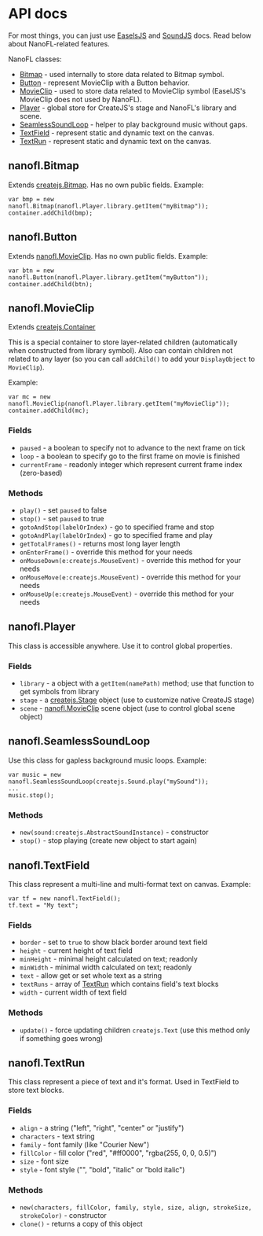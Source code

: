 # API docs

For most things, you can just use [EaselsJS](http://www.createjs.com/Docs/EaselJS/modules/EaselJS.html) and
[SoundJS](http://www.createjs.com/Docs/SoundJS/modules/SoundJS.html) docs. Read below about NanoFL-related features.
	
NanoFL classes:

* [Bitmap](#Bitmap) - used internally to store data related to Bitmap symbol.
* [Button](#Button) - represent MovieClip with a Button behavior.
* [MovieClip](#MovieClip) - used to store data related to MovieClip symbol (EaselJS's MovieClip does not used by NanoFL).
* [Player](#Player) - global store for CreateJS's stage and NanoFL's library and scene.
* [SeamlessSoundLoop](#SeamlessSoundLoop) - helper to play background music without gaps.
* [TextField](#TextField) - represent static and dynamic text on the canvas.
* [TextRun](#TextRun) - represent static and dynamic text on the canvas.


<a name="Bitmap"></a>

## nanofl.Bitmap

Extends [createjs.Bitmap](http://www.createjs.com/Docs/EaselJS/classes/Bitmap.html).
Has no own public fields.
Example:
```
var bmp = new nanofl.Bitmap(nanofl.Player.library.getItem("myBitmap"));
container.addChild(bmp);
```


<a name="Button"></a>

## nanofl.Button
Extends [nanofl.MovieClip](MovieClip).
Has no own public fields.
Example:
```
var btn = new nanofl.Button(nanofl.Player.library.getItem("myButton"));
container.addChild(btn);
```


<a name="MovieClip"></a>

## nanofl.MovieClip

Extends [createjs.Container](http://www.createjs.com/Docs/EaselJS/classes/Container.html)

This is a special container to store layer-related children
(automatically when constructed from library symbol).
Also can contain children not related to any layer (so you can call `addChild()` to add your `DisplayObject` to `MovieClip`).

Example:
```
var mc = new nanofl.MovieClip(nanofl.Player.library.getItem("myMovieClip"));
container.addChild(mc);
```

### Fields
 * `paused` - a boolean to specify not to advance to the next frame on tick
 * `loop` - a boolean to specify go to the first frame on movie is finished
 * `currentFrame` - readonly integer which represent current frame index (zero-based)

### Methods

* `play()` - set `paused` to false
* `stop()` - set `paused` to true
* `gotoAndStop(labelOrIndex)` - go to specified frame and stop
* `gotoAndPlay(labelOrIndex`) - go to specified frame and play
* `getTotalFrames()` - returns most long layer length
* `onEnterFrame()` - override this method for your needs
* `onMouseDown(e:createjs.MouseEvent)` - override this method for your needs
* `onMouseMove(e:createjs.MouseEvent)` - override this method for your needs
* `onMouseUp(e:createjs.MouseEvent)` - override this method for your needs


<a name="Player"></a>

## nanofl.Player

This class is accessible anywhere. Use it to control global properties.

### Fields
 * `library` - a object with a 	`getItem(namePath)` method; use that function to get symbols from library
 * `stage` - a [createjs.Stage](http://www.createjs.com/Docs/EaselJS/classes/Stage.html) object (use to customize native CreateJS stage)
 * `scene` - [nanofl.MovieClip](MovieClip) scene object (use to control global scene object)


<a name="SeamlessSoundLoop"></a>

## nanofl.SeamlessSoundLoop

Use this class for gapless background music loops.
Example:
```
var music = new nanofl.SeamlessSoundLoop(createjs.Sound.play("mySound"));
...
music.stop();

```

### Methods
 * `new(sound:createjs.AbstractSoundInstance)` - constructor
 * `stop()` - stop playing (create new object to start again)


<a name="TextField"></a>

## nanofl.TextField

This class represent a multi-line and multi-format text on canvas.
Example:
```
var tf = new nanofl.TextField();
tf.text = "My text";

```

### Fields
* `border` - set to `true` to show black border around text field
* `height` - current height of text field
* `minHeight` - minimal height calculated on text; readonly
* `minWidth` - minimal width calculated on text; readonly
* `text` - allow get or set whole text as a string
* `textRuns` - array of [TextRun](#TextRun) which contains field's text blocks
* `width` - current width of text field

### Methods
* `update()` - force updating children `createjs.Text` (use this method only if something goes wrong)
 

<a name="TextRun"></a>

## nanofl.TextRun

This class represent a piece of text and it's format. Used in TextField to store text blocks.

### Fields
* `align` - a string ("left", "right", "center" or "justify")
* `characters` - text string
* `family` - font family (like "Courier New")
* `fillColor` - fill color ("red", "#ff0000", "rgba(255, 0, 0, 0.5)")
* `size` - font size
* `style` - font style ("", "bold", "italic" or "bold italic")

### Methods
* `new(characters, fillColor, family, style, size, align, strokeSize, strokeColor)` - constructor
* `clone()` - returns a copy of this object
